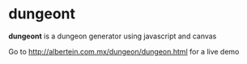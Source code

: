 dungeont
========

**dungeont** is a dungeon generator using javascript and canvas

Go to http://albertein.com.mx/dungeon/dungeon.html for a live demo